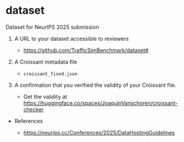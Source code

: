 # dataset
Dataset for NeurIPS 2025 submission


1. A URL to your dataset accessible to reviewers
    - https://github.com/TrafficSimBenchmark/dataset#

    
2. A Croissant metadata file
    - `croissant_fixed.json`

3. A confirmation that you verified the validity of your Croissant file.
    - Get the validity at https://huggingface.co/spaces/JoaquinVanschoren/croissant-checker
    
- References
    
    - https://neurips.cc/Conferences/2025/DataHostingGuidelines